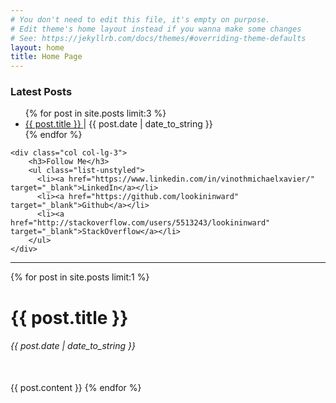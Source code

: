```yaml
---
# You don't need to edit this file, it's empty on purpose.
# Edit theme's home layout instead if you wanna make some changes
# See: https://jekyllrb.com/docs/themes/#overriding-theme-defaults
layout: home
title: Home Page
---
```


<!-- <div class="row">
	<div class="col col-lg-12">
		<p>This is in <b>index.md</b> This contains the content for the page. Not the layout.</p>
	</div>
</div><hr/> -->

<!-- Latest Posts and Socia Media -->
<div class="row">
	<div class="col col-lg-9">
		<h3>Latest Posts</h3>
		<ul class="list-unstyled">
		{% for post in site.posts limit:3 %}
		  <li>
		    <a href="{{ post.url }}">{{ post.title }}  </a> | {{ post.date | date_to_string }}
		  </li>
		{% endfor %}
		</ul>
	</div>

	<div class="col col-lg-3">
		<h3>Follow Me</h3>
	    <ul class="list-unstyled">
		  <li><a href="https://www.linkedin.com/in/vinothmichaelxavier/" target="_blank">LinkedIn</a></li>
		  <li><a href="https://github.com/lookininward" target="_blank">Github</a></li>
		  <li><a href="http://stackoverflow.com/users/5513243/lookininward" target="_blank">StackOverflow</a></li>
		</ul>
	</div>
</div><hr/>

<!-- Most Recent Post -->
<div class="row">
	<div class="col col-lg-12">
		{% for post in site.posts limit:1 %}
		    <h1 class="display-5">{{ post.title }}</h1>
		    <h6>{{ post.date | date_to_string }}</h6><br/>
		    {{ post.content }}
		{% endfor %}
	</div>
</div>


